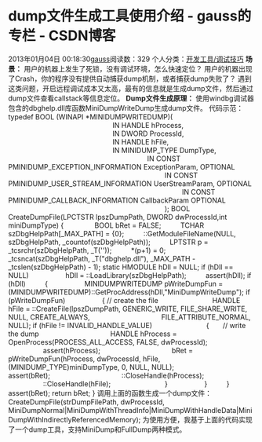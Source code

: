 # dump文件生成工具使用介绍 - gauss的专栏 - CSDN博客
2013年01月04日 00:18:30[gauss](https://me.csdn.net/mathlmx)阅读数：329
个人分类：[开发工具/调试技巧](https://blog.csdn.net/mathlmx/article/category/1317877)
**场景：**
用户的机器上发生了死锁，没有调试环境，怎么快速定位？
用户的机器出现了Crash，你的程序没有提供自动捕获dump机制，或者捕获dump失败了？
遇到这类问题，开启远程调试成本又太高，最有的信息就是生成dump文件，然后通过dump文件查看callstack等信息定位。
**Dump文件生成原理：**
使用windbg调试器包含的dbghelp.dll库函数MiniDumpWriteDump生成dump文件。
代码示范：
typedef BOOL (WINAPI *MINIDUMPWRITEDUMP)(
                                                                                          IN HANDLE hProcess,
                                                                                          IN DWORD ProcessId,
                                                                                          IN HANDLE hFile,
                                                                                          IN MINIDUMP_TYPE DumpType,
                                                                                          IN CONST PMINIDUMP_EXCEPTION_INFORMATION ExceptionParam, OPTIONAL
                                                                                          IN CONST PMINIDUMP_USER_STREAM_INFORMATION UserStreamParam, OPTIONAL
                                                                                          IN CONST PMINIDUMP_CALLBACK_INFORMATION CallbackParam OPTIONAL
                                                                                          );
BOOL CreateDumpFile(LPCTSTR lpszDumpPath, DWORD dwProcessId,int miniDumpType)
{       
         BOOL bRet = FALSE;
         TCHAR szDbgHelpPath[_MAX_PATH] = {0};
         ::GetModuleFileName(NULL, szDbgHelpPath, _countof(szDbgHelpPath));
         LPTSTR p = _tcsrchr(szDbgHelpPath, _T('\'));
         *(p+1) = 0;
         _tcsncat(szDbgHelpPath, _T("dbghelp.dll"), _MAX_PATH - _tcslen(szDbgHelpPath) - 1);
static HMODULE hDll = NULL;
if (hDll == NULL)
                  hDll = ::LoadLibrary(szDbgHelpPath);
         assert(hDll);
if (hDll)
         {
                  MINIDUMPWRITEDUMP pWriteDumpFun = (MINIDUMPWRITEDUMP)::GetProcAddress(hDll,"MiniDumpWriteDump");
if (pWriteDumpFun)
                  {
// create the file
                           HANDLE hFile = ::CreateFile(lpszDumpPath, GENERIC_WRITE, FILE_SHARE_WRITE, NULL, CREATE_ALWAYS,
                                    FILE_ATTRIBUTE_NORMAL, NULL);
if (hFile != INVALID_HANDLE_VALUE)
                           {       
// write the dump
                                    HANDLE hProcess = OpenProcess(PROCESS_ALL_ACCESS, FALSE, dwProcessId);
                                    assert(hProcess);
                                    bRet = pWriteDumpFun(hProcess, dwProcessId, hFile, (MINIDUMP_TYPE)miniDumpType, 0, NULL, NULL);
                                    assert(bRet);
                                    ::CloseHandle(hProcess);
                                    ::CloseHandle(hFile);
                           }
                  }
         }
         assert(bRet);
return bRet;
}
调用上面的函数生成一个dump文件：
CreateDumpFile(strDumpFilePath, dwProcessId,
MiniDumpNormal|MiniDumpWithThreadInfo|MiniDumpWithHandleData|MiniDumpWithIndirectlyReferencedMemory);
为使用方便，我基于上面的代码实现了一个dump工具，支持MiniDump和FullDump两种模式。

